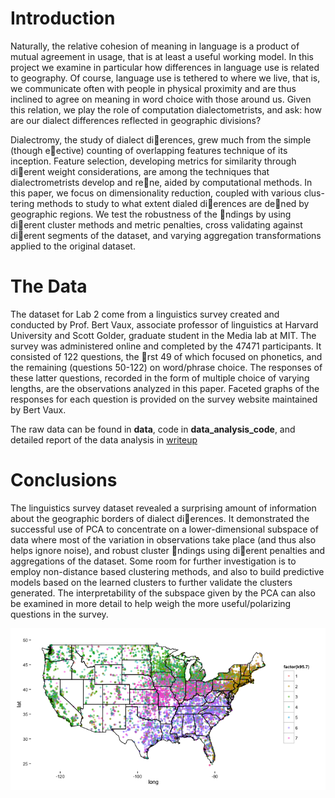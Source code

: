 Introduction
=======================

Naturally, the relative cohesion of meaning in language is a product of mutual agreement in usage, that is
at least a useful working model. In this project we examine in particular how differences in language use is
related to geography. Of course, language use is tethered to where we live, that is, we communicate often
with people in physical proximity and are thus inclined to agree on meaning in word choice with those
around us. Given this relation, we play the role of computation dialectometrists, and ask: how are our
dialect differences reflected in geographic divisions?

Dialectromy, the study of dialect dierences, grew much from the simple (though eective) counting of
overlapping features technique of its inception. Feature selection, developing metrics for similarity through
dierent weight considerations, are among the techniques that dialectrometrists develop and rene, aided
by computational methods. In this paper, we focus on dimensionality reduction, coupled with various clus-
tering methods to study to what extent dialed dierences are dened by geographic regions. We test the
robustness of the ndings by using dierent cluster methods and metric penalties, cross validating against
dierent segments of the dataset, and varying aggregation transformations applied to the original dataset.

The Data
======================
The dataset for Lab 2 come from a linguistics survey created and conducted by Prof. Bert Vaux, associate
professor of linguistics at Harvard University and Scott Golder, graduate student in the Media lab at MIT.
The survey was administered online and completed by the 47471 participants. It consisted of 122 questions,
the rst 49 of which focused on phonetics, and the remaining (questions 50-122) on word/phrase choice.
The responses of these latter questions, recorded in the form of multiple choice of varying lengths, are the
observations analyzed in this paper. Faceted graphs of the responses for each question is provided on the
survey website maintained by Bert Vaux.

The raw data can be found in **data**, code in **data_analysis_code**, and detailed report of the data analysis in 
[writeup](writeup.pdf)

Conclusions 
======================
The linguistics survey dataset revealed a surprising amount of information about the geographic borders
of dialect dierences. It demonstrated the successful use of PCA to concentrate on a lower-dimensional
subspace of data where most of the variation in observations take place (and thus also helps ignore noise),
and robust cluster ndings using dierent penalties and aggregations of the dataset. Some room for further
investigation is to employ non-distance based clustering methods, and also to build predictive models based
on the learned clusters to further validate the clusters generated. The interpretability of the subspace given
by the PCA can also be examined in more detail to help weigh the more useful/polarizing questions in the
survey.

![](/figures/p95_7.png)

